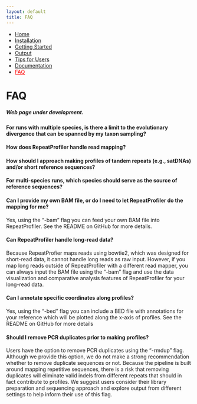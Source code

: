 ```yaml
---
layout: default
title: FAQ
---
```


<nav>
    <ul>
      <li><a href="/RepeatProfiler/">Home</a></li>
      <li><a href="/RepeatProfiler/installation">Installation</a></li>
      <li><a href="/RepeatProfiler/gettingstarted">Getting Started</a></li>
      <li><a href="/RepeatProfiler/output">Output</a></li>
      <li><a href="/RepeatProfiler/tips">Tips for Users</a></li>
      <li><a href="/RepeatProfiler/documentation">Documentation</a></li>
      <li><a href="/RepeatProfiler/FAQ" style="color:red">FAQ</a></li>
    </ul>
</nav>

# FAQ

##### Web page under development.

#### For runs with multiple species, is there a limit to the evolutionary divergence that can be spanned by my taxon sampling?

#### How does RepeatProfiler handle read mapping?

#### How should I approach making profiles of tandem repeats (e.g., satDNAs) and/or short reference sequences?

#### For multi-species runs, which species should serve as the source of reference sequences?

#### Can I provide my own BAM file, or do I need to let RepeatProfiler do the mapping for me?

Yes, using the “-bam” flag you can feed your own BAM file into RepeatProfiler. See the README on GitHub for more details.

#### Can RepeatProfiler handle long-read data?

Because RepeatProfier maps reads using bowtie2, which was designed for short-read data, it cannot handle long reads as raw input. However, if you map long reads outside of RepeatProfiler with a different read mapper, you can always input the BAM file using the “-bam” flag and use the data visualization and comparative analysis features of RepeatProfiler for your long-read data.

#### Can I annotate specific coordinates along profiles?

Yes, using the “-bed” flag you can include a BED file with annotations for your reference which will be plotted along the x-axis of profiles. See the README on GitHub for more details

#### Should I remove PCR duplicates prior to making profiles?

Users have the option to remove PCR duplicates using the “-rmdup” flag. Although we provide this option, we do not make a strong recommendation whether to remove duplicate sequences or not. Because the pipeline is built around mapping repetitive sequences, there is a risk that removing duplicates will eliminate valid indels from different repeats that should in fact contribute to profiles. We suggest users consider their library preparation and sequencing approach and explore output from different settings to help inform their use of this flag. 

<br><br><br><br><br><br><br><br><br><br>
